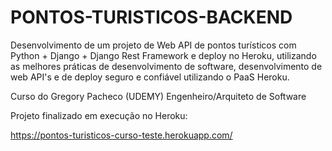 # PONTOS-TURISTICOS-BACKEND

Desenvolvimento de um projeto de Web API de pontos turísticos com Python + Django + Django Rest Framework e deploy no Heroku, 
utilizando as melhores práticas de desenvolvimento de software, desenvolvimento de web API's e de deploy seguro e confiável utilizando o PaaS Heroku.

Curso do Gregory Pacheco (UDEMY)
Engenheiro/Arquiteto de Software

Projeto finalizado em execução no Heroku:

https://pontos-turisticos-curso-teste.herokuapp.com/

